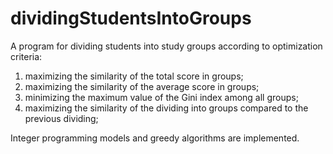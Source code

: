 # dividingStudentsIntoGroups

A program for dividing students into study groups according to optimization criteria: 
1) maximizing the similarity of the total score in groups;
2) maximizing the similarity of the average score in groups;
3) minimizing the maximum value of the Gini index among all groups;
4) maximizing the similarity of the dividing into groups compared to the previous dividing;
   
Integer programming models and greedy algorithms are implemented.
